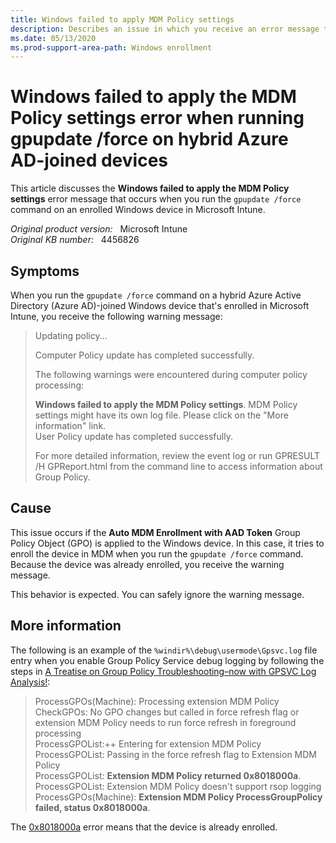 ```yaml
---
title: Windows failed to apply MDM Policy settings
description: Describes an issue in which you receive an error message that occurs when you run gpupdate /force on hybrid Azure AD-joined devices.
ms.date: 05/13/2020
ms.prod-support-area-path: Windows enrollment
---
```

# Windows failed to apply the MDM Policy settings error when running gpupdate /force on hybrid Azure AD-joined devices

This article discusses the **Windows failed to apply the MDM Policy settings** error message that occurs when you run the `gpupdate /force` command on an enrolled Windows device in Microsoft Intune.

_Original product version:_ &nbsp; Microsoft Intune  
_Original KB number:_ &nbsp; 4456826

## Symptoms

When you run the `gpupdate /force` command on a hybrid Azure Active Directory (Azure AD)-joined Windows device that's enrolled in Microsoft Intune, you receive the following warning message:

> Updating policy...
>
> Computer Policy update has completed successfully.
>
> The following warnings were encountered during computer policy processing:
>
> **Windows failed to apply the MDM Policy settings**. MDM Policy settings might have its own log file. Please click on the "More information" link.  
> User Policy update has completed successfully.
>
> For more detailed information, review the event log or run GPRESULT /H GPReport.html from the command line to access information about Group Policy.

## Cause

This issue occurs if the **Auto MDM Enrollment with AAD Token** Group Policy Object (GPO) is applied to the Windows device. In this case, it tries to enroll the device in MDM when you run the `gpupdate /force` command. Because the device was already enrolled, you receive the warning message.

This behavior is expected. You can safely ignore the warning message.

## More information

The following is an example of the `%windir%\debug\usermode\Gpsvc.log` file entry when you enable Group Policy Service debug logging by following the steps in [A Treatise on Group Policy Troubleshooting–now with GPSVC Log Analysis!](/archive/blogs/askds/a-treatise-on-group-policy-troubleshootingnow-with-gpsvc-log-analysis):

> ProcessGPOs(Machine): Processing extension MDM Policy  
> CheckGPOs: No GPO changes but called in force refresh flag or extension MDM Policy needs to run force refresh in foreground processing  
> ProcessGPOList:++ Entering for extension MDM Policy  
> ProcessGPOList: Passing in the force refresh flag to Extension MDM Policy  
> ProcessGPOList: **Extension MDM Policy returned 0x8018000a**.  
> ProcessGPOList: Extension MDM Policy doesn't support rsop logging  
> ProcessGPOs(Machine): **Extension MDM Policy ProcessGroupPolicy failed, status 0x8018000a**.

The [0x8018000a](/windows/win32/mdmreg/mdm-registration-constants) error means that the device is already enrolled.
